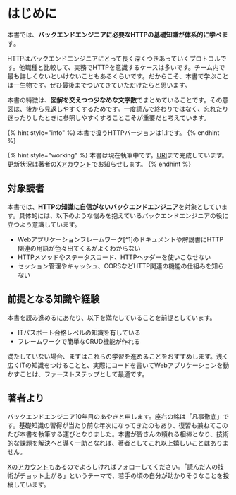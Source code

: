 # はじめに

本書では、**バックエンドエンジニアに必要なHTTPの基礎知識が体系的に学べます**。

HTTPはバックエンドエンジニアにとって長く深くつきあっていくプロトコルです。他職種と比較して、実務でHTTPを意識するケースは多いです。チーム内で最も詳しくないといけないこともあるくらいです。だからこそ、本書で学ぶことは一生物です。ぜひ最後までついてきていただけたらと思います。

本書の特徴は、**図解を交えつつ少なめな文字数**でまとめていることです。その意図は、後から見返しやすくするためです。一度読んで終わりではなく、忘れたり迷ったりしたときに参照しやすくすることこそが重要だと考えています。

{% hint style="info" %}
本書で扱うHTTPバージョンは1.1です。
{% endhint %}

{% hint style="working" %}
本書は現在執筆中です。[URI](/uri.html)まで完成しています。更新状況は著者の[Xアカウント](https://x.com/ayaki2325)でお知らせします。
{% endhint %}

## 対象読者

本書では、**HTTPの知識に自信がないバックエンドエンジニア**を対象としています。具体的には、以下のような悩みを抱えているバックエンドエンジニアの役に立つよう意識しています。

* Webアプリケーションフレームワーク[^1]のドキュメントや解説書にHTTP関連の用語が色々出てくるがよくわからない
* HTTPメソッドやステータスコード、HTTPヘッダーを使いこなせない
* セッション管理やキャッシュ、CORSなどHTTP関連の機能の仕組みを知らない

## 前提となる知識や経験

本書を読み進めるにあたり、以下を満たしていることを前提としています。

* ITパスポート合格レベルの知識を有している
* フレームワークで簡単なCRUD機能が作れる

満たしていない場合、まずはこれらの学習を進めることをおすすめします。浅く広くITの知識をつけることと、実際にコードを書いてWebアプリケーションを動かすことは、ファーストステップとして最適です。

## 著者より

バックエンドエンジニア10年目のあやきと申します。座右の銘は「凡事徹底」です。基礎知識の習得が当たり前な年次になってきたのもあり、復習も兼ねてこのたび本書を執筆する運びとなりました。本書が皆さんの頼れる相棒となり、技術的な課題を解決へと導く一助となれば、著者としてこれ以上嬉しいことはありません。

[Xのアカウント](https://x.com/ayaki2325)もあるのでよろしければフォローしてください。「読んだ人の技術がチョット上がる」というテーマで、若手の頃の自分が助かりそうなことを投稿しています。
